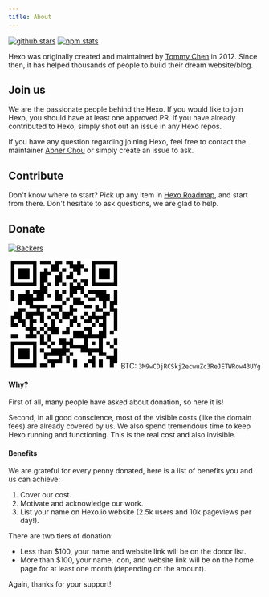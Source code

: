 ```yaml
---
title: About
---
```


[![github stars](https://img.shields.io/github/stars/hexojs/hexo?style=for-the-badge&color=0e83cd)](https://github.com/hexojs/hexo) [![npm stats](https://img.shields.io/npm/dm/hexo?style=for-the-badge&color=0e83cd&label=npm%20downloads)](https://www.npmjs.com/package/hexo)

Hexo was originally created and maintained by [Tommy Chen](https://github.com/tommy351) in 2012. Since then, it has helped thousands of people to build their dream website/blog.

## Join us

We are the passionate people behind the Hexo. If you would like to join Hexo, you should have at least one approved PR. If you have already contributed to Hexo, simply shot out an issue in any Hexo repos.

If you have any question regarding joining Hexo, feel free to contact the maintainer [Abner Chou](https://github.com/NoahDragon) or simply create an issue to ask.

## Contribute

Don't know where to start? Pick up any item in [Hexo Roadmap](https://github.com/hexojs/hexo/issues/2492), and start from there. Don't hesitate to ask questions, we are glad to help.

## Donate

[![Backers](https://opencollective.com/hexo/tiers/backers.svg?avatarHeight=60&width=600)](https://opencollective.com/hexo)

[![QR Code](bitcoin_qr.png)](bitcoin:3M9wCDjRCSkj2ecwuZc3ReJETWRow43UYg)
BTC: `3M9wCDjRCSkj2ecwuZc3ReJETWRow43UYg`

#### Why?

First of all, many people have asked about donation, so here it is!

Second, in all good conscience, most of the visible costs (like the domain fees) are already covered by us. We also spend tremendous time to keep Hexo running and functioning. This is the real cost and also invisible.

#### Benefits

We are grateful for every penny donated, here is a list of benefits you and us can achieve:

1. Cover our cost.
2. Motivate and acknowledge our work.
3. List your name on Hexo.io website (2.5k users and 10k pageviews per day!).

There are two tiers of donation:
  * Less than $100, your name and website link will be on the donor list.
  * More than $100, your name, icon, and website link will be on the home page for at least one month (depending on the amount).

Again, thanks for your support!
